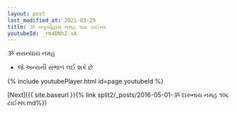 ```yaml
---
layout: post
last_modified_at: 2021-03-29
title: ૐ ચતુર્વ્યૂહાય નમહ ૧૦૮ ટાઈમ્સ
youtubeId: _rm4DNhZ-sA
---
```

 
 
 ૐ સરાન્યાય નમહ  
 
 -  જે અન્યની સંભાળ લઈ શકે છે 
 
  
 
  
 
 
 
 
 
 


{% include youtubePlayer.html id=page.youtubeId %}
 
[Next]({{ site.baseurl }}{% link  split2/_posts/2016-05-01-ૐ દારુનાંય નમહ ૧૦૮ ટાઈમ્સ.md%})
 
